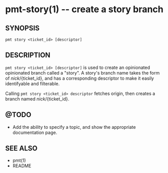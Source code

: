 pmt-story(1) -- create a story branch
=====================================

## SYNOPSIS

    pmt story <ticket_id> [descriptor]

## DESCRIPTION

`pmt story <ticket_id> [descriptor]` is used to create an
opinionated opinionated branch called a "story". A story's
branch name takes the form of ${nick}/${ticket_id}, and has
a corresponding descriptor to make it easily identifyable and
filterable.

Calling `pmt story <ticket_id> descriptor` fetches origin,
then creates a branch named ${nick}/${ticket_id}.

## @TODO

* Add the ability to specify a topic, and show the appropriate
  documentation page.

## SEE ALSO

* pmt(1)
* README 